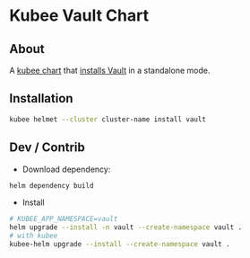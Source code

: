 # Kubee Vault Chart

## About
A [kubee chart](../../../docs/bin/kubee-helmet#what-is-a-kubee-chart) that [installs Vault](https://developer.hashicorp.com/vault/docs/platform/k8s) 
in a standalone mode.

## Installation

```bash
kubee helmet --cluster cluster-name install vault
```

## Dev / Contrib

* Download dependency:
```bash
helm dependency build
```

* Install

```bash
# KUBEE_APP_NAMESPACE=vault
helm upgrade --install -n vault --create-namespace vault .
# with kubee
kubee-helm upgrade --install --create-namespace vault .
```
